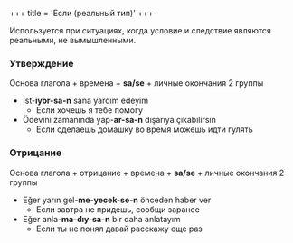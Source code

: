 +++
title = 'Если (реальный тип)'
+++

Используется при ситуациях, когда условие и следствие являются реальными, 
не вымышленными.

### Утверждение

Основа глагола + времена + **sa/se** + личные окончания 2 группы
- İst-**iyor-sa-n** sana yardım edeyim 
  - Если хочешь я тебе помогу
- Ödevini zamanında yap-**ar-sa-n** dışarıya çıkabilirsin 
  - Если сделаешь домашку во время можешь идти гулять

### Отрицание
Основа глагола + отрицание + времена + **sa/se** + личные окончания 2 группы

- Eğer yarın gel-**me-yecek-se-n** önceden haber ver
  - Если завтра не придешь, сообщи заранее
- Eğer anla-**ma-dıy-sa-n** bir daha anlatayım 
  - Если ты не понял давай расскажу еще раз
